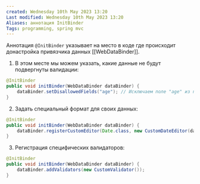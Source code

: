 ```yaml
---
created: Wednesday 10th May 2023 13:20
Last modified: Wednesday 10th May 2023 13:20
Aliases: аннотация InitBinder
Tags: programming, spring mvc
---
```


Аннотация `@InitBinder` указывает на место в коде где происходит донастройка привязчика данных [[WebDataBinder]].
1. В этом месте мы можем указать, какие данные не будут подвергнуты валидации:
```java
@InitBinder
public void initBinder(WebDataBinder dataBinder) {
    dataBinder.setDisallowedFields("age"); // Исключаем поле "age" из привязки данных и валидации
}
```
2. Задать специальный формат для своих данных:
```java
@InitBinder
public void initBinder(WebDataBinder dataBinder) {
    dataBinder.registerCustomEditor(Date.class, new CustomDateEditor(dateFormat, true));
}
```
3. Регистрация специфических валидаторов:
```java
@InitBinder
public void initBinder(WebDataBinder dataBinder) {
    dataBinder.addValidators(new CustomValidator());
}
```

